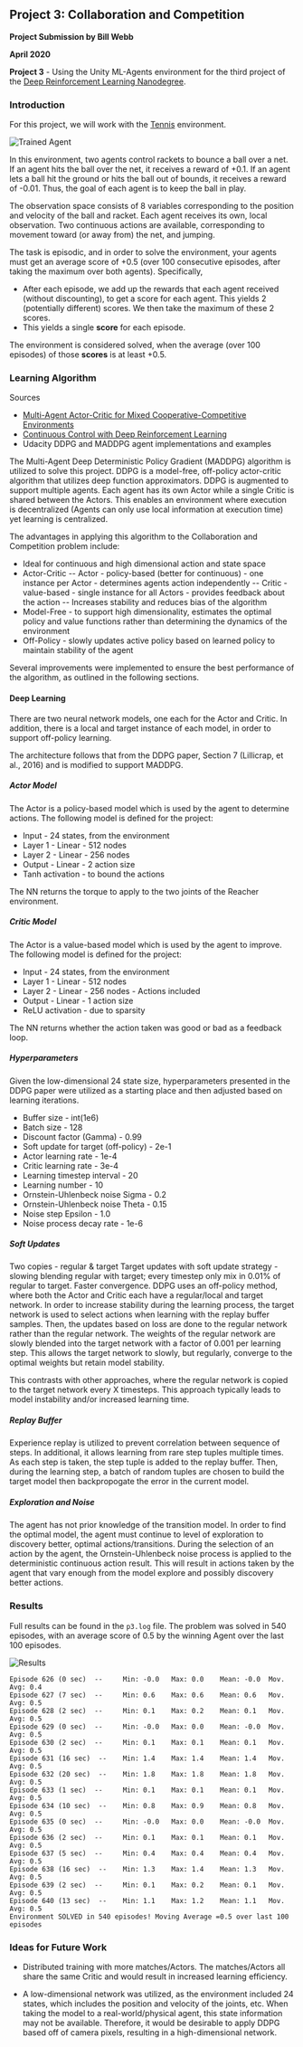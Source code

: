 [//]: # (Image References)

[image1]: https://user-images.githubusercontent.com/10624937/42135623-e770e354-7d12-11e8-998d-29fc74429ca2.gif "Trained Agent"

## Project 3: Collaboration and Competition

**Project Submission by Bill Webb**

**April 2020**

**Project 3** - Using the Unity ML-Agents environment for the third project of the [Deep Reinforcement Learning Nanodegree](https://www.udacity.com/course/deep-reinforcement-learning-nanodegree--nd893).

### Introduction

For this project, we will work with the [Tennis](https://github.com/Unity-Technologies/ml-agents/blob/master/docs/Learning-Environment-Examples.md#tennis) environment.

![Trained Agent][image1]

In this environment, two agents control rackets to bounce a ball over a net. If an agent hits the ball over the net, it receives a reward of +0.1.  If an agent lets a ball hit the ground or hits the ball out of bounds, it receives a reward of -0.01.  Thus, the goal of each agent is to keep the ball in play.

The observation space consists of 8 variables corresponding to the position and velocity of the ball and racket. Each agent receives its own, local observation.  Two continuous actions are available, corresponding to movement toward (or away from) the net, and jumping.

The task is episodic, and in order to solve the environment, your agents must get an average score of +0.5 (over 100 consecutive episodes, after taking the maximum over both agents). Specifically,

- After each episode, we add up the rewards that each agent received (without discounting), to get a score for each agent. This yields 2 (potentially different) scores. We then take the maximum of these 2 scores.
- This yields a single **score** for each episode.

The environment is considered solved, when the average (over 100 episodes) of those **scores** is at least +0.5.

### Learning Algorithm

Sources
- [Multi-Agent Actor-Critic for Mixed Cooperative-Competitive Environments](https://papers.nips.cc/paper/7217-multi-agent-actor-critic-for-mixed-cooperative-competitive-environments.pdf)
- [Continuous Control with Deep Reinforcement Learning](https://arxiv.org/pdf/1509.02971.pdf)
- Udacity DDPG and MADDPG agent implementations and examples

The Multi-Agent Deep Deterministic Policy Gradient (MADDPG) algorithm is utilized to solve this project.  DDPG is a model-free, off-policy actor-critic algorithm that utilizes deep function approximators.  DDPG is augmented to support multiple agents.  Each agent has its own Actor while a single Critic is shared between the Actors.  This enables an environment where execution is decentralized (Agents can only use local information at execution time) yet learning is centralized.

The advantages in applying this algorithm to the Collaboration and Competition problem include:

- Ideal for continuous and high dimensional action and state space
- Actor-Critic
-- Actor - policy-based (better for continuous) - one instance per Actor - determines agents action independently
-- Critic - value-based - single instance for all Actors - provides feedback about the action
-- Increases stability and reduces bias of the algorithm
- Model-Free - to support high dimensionality, estimates the optimal policy and value functions rather than determining the dynamics of the environment
- Off-Policy - slowly updates active policy based on learned policy to maintain stability of the agent

Several improvements were implemented to ensure the best performance of the algorithm, as outlined in the following sections.

#### Deep Learning

There are two neural network models, one each for the Actor and Critic.  In addition, there is a local and target instance of each model, in order to support off-policy learning.

The architecture follows that from the DDPG paper, Section 7 (Lillicrap, et al., 2016) and is modified to support MADDPG.

##### Actor Model

The Actor is a policy-based model which is used by the agent to determine actions.  The following model is defined for the project:

- Input - 24 states, from the environment
- Layer 1 - Linear - 512 nodes
- Layer 2 - Linear - 256 nodes
- Output - Linear - 2 action size
- Tanh activation - to bound the actions

The NN returns the torque to apply to the two joints of the Reacher environment.

##### Critic Model

The Actor is a value-based model which is used by the agent to improve.  The following model is defined for the project:

- Input - 24 states, from the environment
- Layer 1 - Linear - 512 nodes
- Layer 2 - Linear - 256 nodes - Actions included
- Output - Linear - 1 action size
- ReLU activation - due to sparsity

The NN returns whether the action taken was good or bad as a feedback loop.

##### Hyperparameters

Given the low-dimensional 24 state size,  hyperparameters presented in the DDPG paper were utilized as a starting place and then adjusted based on learning iterations.

- Buffer size - int(1e6)
- Batch size - 128
- Discount factor (Gamma) - 0.99
- Soft update for target (off-policy) - 2e-1
- Actor learning rate - 1e-4
- Critic learning rate - 3e-4
- Learning timestep interval - 20
- Learning number - 10
- Ornstein-Uhlenbeck noise Sigma - 0.2
- Ornstein-Uhlenbeck noise Theta - 0.15
- Noise step Epsilon - 1.0
- Noise process decay rate - 1e-6

##### Soft Updates

Two copies - regular & target
Target updates with soft update strategy - slowing blending regular with target; every timestep only mix in 0.01% of regular to target.  Faster convergence.
DDPG uses an off-policy method, where both the Actor and Critic each have a regular/local and target network.  In order to increase stability during the learning process, the target network is used to select actions when learning with the replay buffer samples.  Then, the updates based on loss are done to the regular network rather than the regular network.  The weights of the regular network are slowly blended into the target network with a factor of 0.001 per learning step.  This allows the target network to slowly, but regularly, converge to the optimal weights but retain model stability.

This contrasts with other approaches, where the regular network is copied to the target network every X timesteps.  This approach typically leads to model instability and/or increased learning time.

##### Replay Buffer

Experience replay is utilized to prevent correlation between sequence of steps.  In additional, it allows learning from rare step tuples multiple times.  As each step is taken, the step tuple is added to the replay buffer.  Then, during the learning step, a batch of random tuples are chosen to build the target model then backpropogate the error in the current model.

##### Exploration and Noise

The agent has not prior knowledge of the transition model.  In order to find the optimal model, the agent must continue to level of exploration to discovery better, optimal actions/transitions.  During the selection of an action by the agent, the Ornstein-Uhlenbeck noise process is applied to the deterministic continuous action result.  This will result in actions taken by the agent that vary enough from the model explore and possibly discovery better actions.

### Results

Full results can be found in the `p3.log` file.  The problem was solved in 540 episodes, with an average score of 0.5 by the winning Agent over the last 100 episodes.

![Results](results.png)

```
Episode 626 (0 sec)  -- 	Min: -0.0	Max: 0.0	Mean: -0.0	Mov. Avg: 0.4
Episode 627 (7 sec)  -- 	Min: 0.6	Max: 0.6	Mean: 0.6	Mov. Avg: 0.5
Episode 628 (2 sec)  -- 	Min: 0.1	Max: 0.2	Mean: 0.1	Mov. Avg: 0.5
Episode 629 (0 sec)  -- 	Min: -0.0	Max: 0.0	Mean: -0.0	Mov. Avg: 0.5
Episode 630 (2 sec)  -- 	Min: 0.1	Max: 0.1	Mean: 0.1	Mov. Avg: 0.5
Episode 631 (16 sec)  -- 	Min: 1.4	Max: 1.4	Mean: 1.4	Mov. Avg: 0.5
Episode 632 (20 sec)  -- 	Min: 1.8	Max: 1.8	Mean: 1.8	Mov. Avg: 0.5
Episode 633 (1 sec)  -- 	Min: 0.1	Max: 0.1	Mean: 0.1	Mov. Avg: 0.5
Episode 634 (10 sec)  -- 	Min: 0.8	Max: 0.9	Mean: 0.8	Mov. Avg: 0.5
Episode 635 (0 sec)  -- 	Min: -0.0	Max: 0.0	Mean: -0.0	Mov. Avg: 0.5
Episode 636 (2 sec)  -- 	Min: 0.1	Max: 0.1	Mean: 0.1	Mov. Avg: 0.5
Episode 637 (5 sec)  -- 	Min: 0.4	Max: 0.4	Mean: 0.4	Mov. Avg: 0.5
Episode 638 (16 sec)  -- 	Min: 1.3	Max: 1.4	Mean: 1.3	Mov. Avg: 0.5
Episode 639 (2 sec)  -- 	Min: 0.1	Max: 0.2	Mean: 0.1	Mov. Avg: 0.5
Episode 640 (13 sec)  -- 	Min: 1.1	Max: 1.2	Mean: 1.1	Mov. Avg: 0.5
Environment SOLVED in 540 episodes!	Moving Average =0.5 over last 100 episodes
```

### Ideas for Future Work

- Distributed training with more matches/Actors.  The matches/Actors all share the same Critic and would result in increased learning efficiency.

- A low-dimensional network was utilized, as the environment included 24 states, which includes the position and velocity of the joints, etc.  When taking the model to a real-world/physical agent, this state information may not be available.  Therefore, it would be desirable to apply DDPG based off of camera pixels, resulting in a high-dimensional network.
